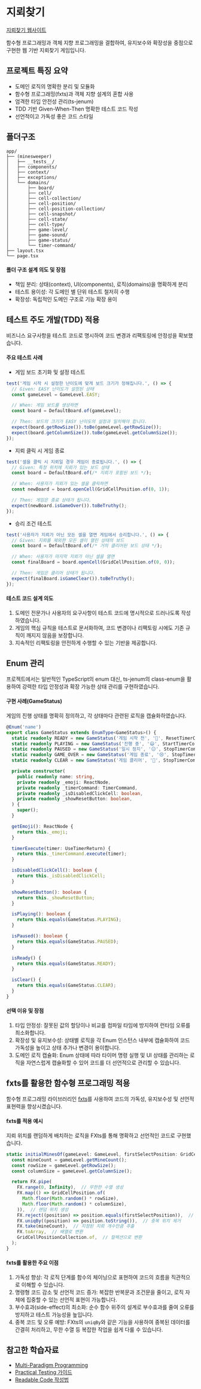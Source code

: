 # 지뢰찾기

[지뢰찾기 웹사이트](https://minesweeper-app.netlify.app/)

함수형 프로그래밍과 객체 지향 프로그래밍을 결합하여, 유지보수와 확장성을 중점으로 구현한 웹 기반 지뢰찾기 게임입니다.

## 프로젝트 특징 요약

- 도메인 로직의 명확한 분리 및 모듈화
- 함수형 프로그래밍(fxts)과 객체 지향 설계의 혼합 사용
- 엄격한 타입 안전성 관리(ts-jenum)
- TDD 기반 Given-When-Then 명확한 테스트 코드 작성
- 선언적이고 가독성 좋은 코드 스타일

## 폴더구조

```
app/
├── (minesweeper)
│   ├── __tests__/
│   ├── components/
│   ├── context/
│   ├── exceptions/
│   └── domains/
│       ├── board/
│       ├── cell/
│       ├── cell-collection/
│       ├── cell-position/
│       ├── cell-position-collection/
│       ├── cell-snapshot/
│       ├── cell-state/
│       ├── cell-type/
│       ├── game-level/
│       ├── game-sound/
│       ├── game-status/
│       └── timer-command/
├── layout.tsx
└── page.tsx

```

#### 폴더 구조 설계 의도 및 장점

- 책임 분리: 상태(context), UI(components), 로직(domains)을 명확하게 분리
- 테스트 용이성: 각 도메인 별 단위 테스트 철저히 수행
- 확장성: 독립적인 도메인 구조로 기능 확장 용이

## 테스트 주도 개발(TDD) 적용

비즈니스 요구사항을 테스트 코드로 명시하여 코드 변경과 리팩토링에 안정성을 확보했습니다.

#### 주요 테스트 사례

- 게임 보드 초기화 및 설정 테스트

```ts
test('게임 시작 시 설정한 난이도에 맞게 보드 크기가 정해집니다.', () => {
  // Given: EASY 난이도가 설정된 상태
  const gameLevel = GameLevel.EASY;

  // When: 게임 보드를 생성하면
  const board = DefaultBoard.of(gameLevel);

  // Then: 보드의 크기가 EASY 난이도의 설정과 일치해야 합니다.
  expect(board.getRowSize()).toBe(gameLevel.getRowSize());
  expect(board.getColumnSize()).toBe(gameLevel.getColumnSize());
});
```

- 지뢰 클릭 시 게임 종료

```ts
test('셀을 클릭 시 지뢰일 경우 게임이 종료됩니다.', () => {
  // Given: 특정 위치에 지뢰가 있는 보드 상태
  const board = DefaultBoard.of(/* 지뢰가 포함된 보드 */);

  // When: 사용자가 지뢰가 있는 셀을 클릭하면
  const newBoard = board.openCell(GridCellPosition.of(0, 1));

  // Then: 게임은 종료 상태가 됩니다.
  expect(newBoard.isGameOver()).toBeTruthy();
});
```

- 승리 조건 테스트

```ts
test('사용자가 지뢰가 아닌 모든 셀을 열면 게임에서 승리합니다.', () => {
  // Given: 지뢰를 제외한 모든 셀이 열린 상태의 보드
  const board = DefaultBoard.of(/* 거의 클리어된 보드 상태 */);

  // When: 사용자가 마지막 지뢰가 아닌 셀을 열면
  const finalBoard = board.openCell(GridCellPosition.of(0, 0));

  // Then: 게임은 클리어 상태가 됩니다.
  expect(finalBoard.isGameClear()).toBeTruthy();
});
```

#### 테스트 코드 설계 의도

1. 도메인 전문가나 사용자의 요구사항이 테스트 코드에 명시적으로 드러나도록 작성하였습니다.
2. 게임의 핵심 규칙을 테스트로 문서화하여, 코드 변경이나 리팩토링 시에도 기존 규칙이 깨지지 않음을 보장합니다.
3. 지속적인 리팩토링을 안전하게 수행할 수 있는 기반을 제공합니다.

## Enum 관리

프로젝트에서는 일반적인 TypeScript의 enum 대신, ts-jenum의 class-enum을 활용하여 강력한 타입 안정성과 확장 가능한 상태 관리를 구현하였습니다.

#### 구현 사례(GameStatus)

게임의 진행 상태를 명확히 정의하고, 각 상태마다 관련된 로직을 캡슐화하였습니다.

```ts
@Enum('name')
export class GameStatus extends EnumType<GameStatus>() {
  static readonly READY = new GameStatus('게임 시작 전', '🙂', ResetTimerCommand.of(), false, false);
  static readonly PLAYING = new GameStatus('진행 중', '😃', StartTimerCommand.of(), false, false);
  static readonly PAUSED = new GameStatus('일시 정지', '😐', StopTimerCommand.of(), true, false);
  static readonly GAME_OVER = new GameStatus('게임 종료', '😢', StopTimerCommand.of(), true, true);
  static readonly CLEAR = new GameStatus('게임 클리어', '🥳', StopTimerCommand.of(), true, true);

  private constructor(
    public readonly name: string,
    private readonly _emoji: ReactNode,
    private readonly _timerCommand: TimerCommand,
    private readonly _isDisabledClickCell: boolean,
    private readonly _showResetButton: boolean,
  ) {
    super();
  }

  getEmoji(): ReactNode {
    return this._emoji;
  }

  timerExecute(timer: UseTimerReturn) {
    return this._timerCommand.execute(timer);
  }

  isDisabledClickCell(): boolean {
    return this._isDisabledClickCell;
  }

  showResetButton(): boolean {
    return this._showResetButton;
  }

  isPlaying(): boolean {
    return this.equals(GameStatus.PLAYING);
  }

  isPaused(): boolean {
    return this.equals(GameStatus.PAUSED);
  }

  isReady() {
    return this.equals(GameStatus.READY);
  }

  isClear() {
    return this.equals(GameStatus.CLEAR);
  }
}
```

#### 선택 이유 및 장점

1. 타입 안정성: 잘못된 값의 할당이나 비교를 컴파일 타임에 방지하여 런타임 오류를 최소화합니다.
2. 확장성 및 유지보수성: 상태별 로직을 각 Enum 인스턴스 내부에 캡슐화하여 코드 가독성을 높이고 상태 추가나 변경이 용이합니다.
3. 도메인 로직 캡슐화: Enum 상태에 따라 타이머 명령 실행 및 UI 상태를 관리하는 로직을 자연스럽게 캡슐화할 수 있어 코드를 더 선언적으로 관리할 수 있습니다.

## fxts를 활용한 함수형 프로그래밍 적용

함수형 프로그래밍 라이브러리인 [fxts](https://fxts.dev/)를 사용하여 코드의 가독성, 유지보수성 및 선언적 표현력을 향상시켰습니다.

#### fxts를 적용 예시

지뢰 위치를 랜덤하게 배치하는 로직을 FXts를 통해 명확하고 선언적인 코드로 구현했습니다.

```ts
static initialMinesOf(gameLevel: GameLevel, firstSelectPosition: GridCellPosition): GridCellPositionCollection {
  const mineCount = gameLevel.getMineCount();
  const rowSize = gameLevel.getRowSize();
  const columnSize = gameLevel.getColumnSize();

  return FX.pipe(
    FX.range(0, Infinity),  // 무한한 수열 생성
    FX.map(() => GridCellPosition.of(
      Math.floor(Math.random() * rowSize),
      Math.floor(Math.random() * columnSize),
    )),  // 랜덤 위치 생성
    FX.reject((position) => position.equals(firstSelectPosition)),  // 처음 선택된 위치 제외
    FX.uniqBy((position) => position.toString()),  // 중복 위치 제거
    FX.take(mineCount),  // 지정된 지뢰 개수만큼 추출
    FX.toArray,  // 배열로 변환
    GridCellPositionCollection.of,  // 컬렉션으로 변환
  );
}
```

#### fxts를 활용한 주요 이점

1. 가독성 향상: 각 로직 단계를 함수의 체이닝으로 표현하여 코드의 흐름을 직관적으로 이해할 수 있습니다.
2. 명령형 코드 감소 및 선언적 코드 증가: 복잡한 반복문과 조건문을 줄이고, 로직 자체에 집중할 수 있는 선언적 표현이 가능합니다.
3. 부수효과(side-effect)의 최소화: 순수 함수 위주의 설계로 부수효과를 줄여 오류를 방지하고 테스트 가능성을 높입니다.
4. 중복 코드 및 오류 예방: FXts의 `uniqBy`와 같은 기능을 사용하여 중복된 데이터를 간결히 처리하고, 무한 수열 등 복잡한 작업을 쉽게 다룰 수 있습니다.

## 참고한 학습자료

- [Multi-Paradigm Programming](https://www.inflearn.com/course/multi-paradigm-programming)
- [Practical Testing 가이드](https://www.inflearn.com/course/practical-testing-실용적인-테스트-가이드)
- [Readable Code 작성법](https://www.inflearn.com/course/readable-code-읽기좋은코드-작성사고법)
